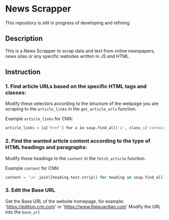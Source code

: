 # News Scrapper
This repository is still in progress of developing and refining

## Description
This is a News Scrapper to scrap data and text from online newspapers, news sites or any specific websites written in JS and HTML.

## Instruction

### 1. Find article URLs based on the specific HTML tags and classes:
Modify these selectors according to the structure of the webpage you are scraping to the `article_links` in the `get_article_urls` function.

Example `article_links` for CNN:
```py
article_links = [a['href'] for a in soup.find_all('a', class_=['container__link', 'container__title-url container_lead-package__title-url', 'container__link container__link--type-article container_lead-package__link container_lead-package__left container_lead-package__light', 'container__link container__link--type-live-story container_lead-package__link container_lead-package__left container_lead-package__light'])]
```

### 2. Find the wanted article content according to the type of HTML headings and paragraphs:
Modify these headings to the `content` in the  `fetch_article` function.

Example `content` for CNN:
```py
content = '\n'.join([heading.text.strip() for heading in soup.find_all(['h1', 'h2', 'h3', 'h4', 'h5', 'h6', 'hgroup', 'p', 'blockquote']) if heading.text.strip()]) if soup.find_all(['h1', 'h2', 'h3', 'h4', 'h5', 'h6', 'hgroup', 'p', 'blockquote']) else 'N/A'
```

### 3. Edit the Base URL
Get the Base URL of the website homepage, for example:
'https://edition.cnn.com' or 'https://www.theguardian.com'
Modify the URL into the `base_url`

